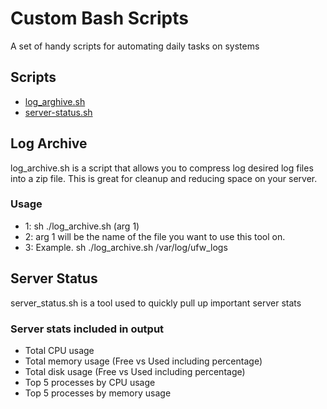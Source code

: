 # Custom Bash Scripts

A set of handy scripts for automating daily tasks on systems

## Scripts

- [log_arghive.sh](#Log-Archive)
- [server-status.sh](#Server-Status)

## Log Archive
<p>log_archive.sh is a script that allows you to compress log desired log files into a zip file. This is great for cleanup and reducing space on your server.</p>

### Usage
- 1: sh ./log_archive.sh (arg 1)
- 2: arg 1 will be the name of the file you want to use this tool on.
- 3: Example. sh ./log_archive.sh /var/log/ufw_logs

## Server Status
<p>server_status.sh is a tool used to quickly pull up important server stats</p>

### Server stats included in output
- Total CPU usage
- Total memory usage (Free vs Used including percentage)
- Total disk usage (Free vs Used including percentage)
- Top 5 processes by CPU usage
- Top 5 processes by memory usage
